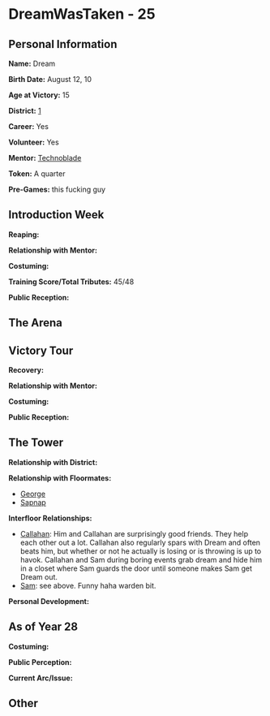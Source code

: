 # DreamWasTaken - 25

## Personal Information
**Name:** Dream 

**Birth Date:** August 12, 10

**Age at Victory:** 15

**District:** [1](../../Worldbuilding/Districts/district1.md)

**Career:** Yes

**Volunteer:** Yes

**Mentor:** [Technoblade](../floor1/Technoblade.md)

**Token:** A quarter

**Pre-Games:** this fucking guy

## Introduction Week
**Reaping:** 

**Relationship with Mentor:** 

**Costuming:** 

**Training Score/Total Tributes:** 45/48

**Public Reception:** 

## The Arena

## Victory Tour
**Recovery:** 

**Relationship with Mentor:**

**Costuming:** 

**Public Reception:** 

## The Tower
**Relationship with District:**

**Relationship with Floormates:**
- [George](GeorgeNotFound.md)
- [Sapnap](Sapnap.md)

**Interfloor Relationships:** 
- [Callahan](../floor0/Callahan.md): Him and Callahan are surprisingly good friends. They help each other out a lot. Callahan also regularly spars with Dream and often beats him, but whether or not he actually is losing or is throwing is up to havok. Callahan and Sam during boring events grab dream and hide him in a closet where Sam guards the door until someone makes Sam get Dream out.
- [Sam](../floor0/awesamdude.md): see above. Funny haha warden bit.

**Personal Development:**

## As of Year 28
**Costuming:**

**Public Perception:**

**Current Arc/Issue:**

## Other